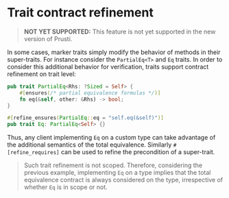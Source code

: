 # Trait contract refinement

> **NOT YET SUPPORTED:** This feature is not yet supported in the new version of Prusti.

In some cases, marker traits simply modify the behavior of methods in their super-traits. For instance consider the `PartialEq<T>` and `Eq` traits. In order to consider this additional behavior for verification, traits support contract refinement on trait level:

```rust
pub trait PartialEq<Rhs: ?Sized = Self> {
    #[ensures(/* partial equivalence formulas */)]
    fn eq(&self, other: &Rhs) -> bool;
}

#[refine_ensures(PartialEq::eq = "self.eq(&self)")]
pub trait Eq: PartialEq<Self> {}
```

Thus, any client implementing `Eq` on a custom type can take advantage of the additional semantics of the total equivalence. Similarly `#[refine_requires]` can be used to refine the precondition of a super-trait.

> Such trait refinement is not scoped. Therefore, considering the previous example, implementing `Eq` on a type implies that the total equivalence contract is always considered on the type, irrespective of whether `Eq` is in scope or not.
